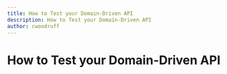 ```yaml
---
title: How to Test your Domain-Driven API
description: How to Test your Domain-Driven API
author: cwoodruff
---
```

# How to Test your Domain-Driven API
